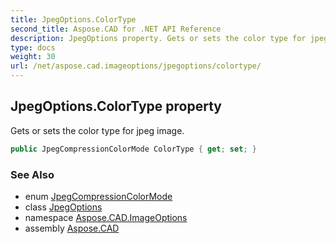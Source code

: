 ```yaml
---
title: JpegOptions.ColorType
second_title: Aspose.CAD for .NET API Reference
description: JpegOptions property. Gets or sets the color type for jpeg image
type: docs
weight: 30
url: /net/aspose.cad.imageoptions/jpegoptions/colortype/
---
```

## JpegOptions.ColorType property

Gets or sets the color type for jpeg image.

```csharp
public JpegCompressionColorMode ColorType { get; set; }
```

### See Also

* enum [JpegCompressionColorMode](../../../aspose.cad.fileformats.jpeg/jpegcompressioncolormode/)
* class [JpegOptions](../)
* namespace [Aspose.CAD.ImageOptions](../../jpegoptions/)
* assembly [Aspose.CAD](../../../)


